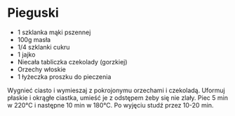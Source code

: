 # Pieguski

- 1 szklanka mąki pszennej 
- 100g masła 
- 1/4 szklanki cukru 
- 1 jajko 
- Niecała tabliczka czekolady (gorzkiej) 
- Orzechy włoskie 
- 1 łyżeczka proszku do pieczenia 

Wygnieć ciasto i wymieszaj z pokrojonymu orzechami i czekoladą. Uformuj płaskie i okrągłe ciastka, umieść je z odstępem żeby się nie zlały. Piec 5 min w 220°C i następne 10 min w 180°C. Po wyjęciu studź przez 10-20 min. 